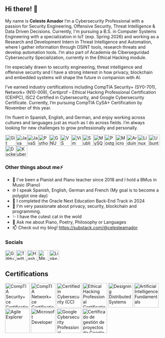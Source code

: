 ## Hi there! 👋
My name is **Celeste Amador** I’m a Cybersecurity Professional with a passion for Security Engineering, Offensive Security, Threat Intelligence & Data Driven Decisions. Currently, I'm pursuing a B.S. in Computer Systems Engineering with a specialization in IoT (exp. Spring 2026) and working as a Research and Development Intern in Threat Intelligence and Automation, where I gather information through OSINT tools, research threats and develop automation tools. I’m also part of Academia de Ciberseguridad Cybersecurity Specialization, currently in the Ethical Hacking module. 

I’m especially drawn to security engineering, threat intelligence and offensive security and I have a strong interest in how privacy, blockchain and embedded systems will shape the future in companion with AI. 

I’ve earned industry certifications including CompTIA Security+ (SY0-701), Network+ (N10-009), Certiprof – Ethical Hacking Professional Certification (CEHPC), ISC2 Certified in Cybersecurity, and Google Cybersecurity Certificate. Currently, I’m pursuing CompTIA CySA+ Certification by November of this year.

I’m fluent in Spanish, English, and German, and enjoy working across cultures and languages just as much as I do across fields. I’m always looking for new challenges to grow professionally and personally.

<p align="left">
<a href="https://git-scm.com/" target="_blank" rel="noreferrer"><img src="https://raw.githubusercontent.com/danielcranney/readme-generator/main/public/icons/skills/git-colored.svg" alt="Git" title="Git" width="36" height="36" /></a><a href="https://www.oracle.com/java/" target="_blank" rel="noreferrer"><img src="https://raw.githubusercontent.com/danielcranney/readme-generator/main/public/icons/skills/java-colored.svg" alt="Java" title="Java" width="36" height="36" /></a><a href="https://developer.mozilla.org/en-US/docs/Web/JavaScript" target="_blank" rel="noreferrer"><img src="https://raw.githubusercontent.com/danielcranney/readme-generator/main/public/icons/skills/javascript-colored.svg" alt="JavaScript" title="JavaScript" width="36" height="36" /></a><a href="https://www.python.org/" target="_blank" rel="noreferrer"><img src="https://raw.githubusercontent.com/danielcranney/readme-generator/main/public/icons/skills/python-colored.svg" alt="Python" title="Python" width="36" height="36" /></a><a href="https://www.gnu.org/software/bash/" target="_blank" rel="noreferrer"><img src="https://raw.githubusercontent.com/danielcranney/readme-generator/main/public/icons/skills/gnubash-colored.svg" alt="GNU Bash" title="GNU Bash" width="36" height="36" /></a><a href="https://code.visualstudio.com/" target="_blank" rel="noreferrer"><img src="https://raw.githubusercontent.com/danielcranney/readme-generator/main/public/icons/skills/visualstudiocode-colored.svg" alt="VS Code" title="VS Code" width="36" height="36" /></a><a href="https://www.vim.org/" target="_blank" rel="noreferrer"><img src="https://raw.githubusercontent.com/danielcranney/readme-generator/main/public/icons/skills/vim-colored.svg" alt="Vim" title="Vim" width="36" height="36" /></a><a href="https://www.sublimetext.com/index2" target="_blank" rel="noreferrer"><img src="https://raw.githubusercontent.com/danielcranney/readme-generator/main/public/icons/skills/sublimetext-colored.svg" alt="Sublime Text" title="Sublime Text" width="36" height="36" /></a><a href="https://www.mysql.com/" target="_blank" rel="noreferrer"><img src="https://raw.githubusercontent.com/danielcranney/readme-generator/main/public/icons/skills/mysql-colored.svg" alt="MySQL" title="MySQL" width="36" height="36" /></a><a href="https://www.postgresql.org/" target="_blank" rel="noreferrer"><img src="https://raw.githubusercontent.com/danielcranney/readme-generator/main/public/icons/skills/postgresql-colored.svg" alt="PostgreSQL" title="PostgreSQL" width="36" height="36" /></a><a href="https://portal.azure.com/" target="_blank" rel="noreferrer"><img src="https://raw.githubusercontent.com/danielcranney/readme-generator/main/public/icons/skills/azure-colored.svg" alt="Microsoft Azure" title="Microsoft Azure" width="36" height="36" /></a><a href="https://store.arduino.cc/?gclid=Cj0KCQjw2eilBhCCARIsAG0Pf8uueBifykWcsSS4LPESeGQfxGVKJYnzV7bz471XfknQJy_1VINVWM8aAkLtEALw_wcB" target="_blank" rel="noreferrer"><img src="https://raw.githubusercontent.com/danielcranney/readme-generator/main/public/icons/skills/arduino-colored.svg" alt="Arduino" title="Arduino" width="36" height="36" /></a><a href="https://www.linux.org" target="_blank" rel="noreferrer"><img src="https://raw.githubusercontent.com/danielcranney/readme-generator/main/public/icons/skills/linux-colored.svg" alt="Linux" title="Linux" width="36" height="36" /></a><a href="https://ubuntu.com/" target="_blank" rel="noreferrer"><img src="https://raw.githubusercontent.com/danielcranney/readme-generator/main/public/icons/skills/ubuntu-colored.svg" alt="Ubuntu" title="Ubuntu" width="36" height="36" /></a><a href="https://www.docker.com/" target="_blank" rel="noreferrer"><img src="https://raw.githubusercontent.com/danielcranney/readme-generator/main/public/icons/skills/docker-colored.svg" alt="Docker" title="Docker" width="36" height="36" /></a><a href="https://kubernetes.io/" target="_blank" rel="noreferrer"><img src="https://raw.githubusercontent.com/danielcranney/readme-generator/main/public/icons/skills/kubernetes-colored.svg" alt="Kubernetes" title="Kubernetes" width="36" height="36" /></a>
</p>

### Other things about me⚡
- 🎹 I've been a Pianist and Piano teacher since 2018 and I hold a BMus in Music (Piano)
- 🌐 I speak Spanish, English, German and French (My goal is to become a polyglot one day)
- 🌱 I completed the Oracle Next Education Back-End Track in 2024
- 🔭 I'm very passionate about privacy, security, blockchain and programming. 
- ✨ I have the cutest cat in the wold
- 💬 Ask me about Piano, Poetry, Philosophy or Languages
- 📫 Check out my blog! https://substack.com/@celesteamador

### Socials

<p align="left"> <a href="https://www.github.com/celesteamador" target="_blank" rel="noreferrer"> <picture> <source media="(prefers-color-scheme: dark)" srcset="https://raw.githubusercontent.com/danielcranney/readme-generator/main/public/icons/socials/github-dark.svg" /> <source media="(prefers-color-scheme: light)" srcset="https://raw.githubusercontent.com/danielcranney/readme-generator/main/public/icons/socials/github.svg" /> <img src="https://raw.githubusercontent.com/danielcranney/readme-generator/main/public/icons/socials/github.svg" width="32" height="32" alt="GitHub" title="GitHub" /> </picture> </a> <a href="https://www.x.com/amdrrcc" target="_blank" rel="noreferrer"> <picture> <source media="(prefers-color-scheme: dark)" srcset="https://raw.githubusercontent.com/danielcranney/readme-generator/main/public/icons/socials/twitter-dark.svg" /> <source media="(prefers-color-scheme: light)" srcset="https://raw.githubusercontent.com/danielcranney/readme-generator/main/public/icons/socials/twitter.svg" /> <img src="https://raw.githubusercontent.com/danielcranney/readme-generator/main/public/icons/socials/twitter.svg" width="32" height="32" alt="Twitter" title="Twitter" /> </picture> </a> <a href="https://celesteamador.hashnode.dev" target="_blank" rel="noreferrer"> <picture> <source media="(prefers-color-scheme: dark)" srcset="https://raw.githubusercontent.com/danielcranney/readme-generator/main/public/icons/socials/hashnode-dark.svg" /> <source media="(prefers-color-scheme: light)" srcset="https://raw.githubusercontent.com/danielcranney/readme-generator/main/public/icons/socials/hashnode.svg" /> <img src="https://raw.githubusercontent.com/danielcranney/readme-generator/main/public/icons/socials/hashnode.svg" width="32" height="32" alt="Hashnode" title="Hashnode" /> </picture> </a> <a href="http://www.medium.com/celesteamador" target="_blank" rel="noreferrer"> <picture> <source media="(prefers-color-scheme: dark)" srcset="https://raw.githubusercontent.com/danielcranney/readme-generator/main/public/icons/socials/medium-dark.svg" /> <source media="(prefers-color-scheme: light)" srcset="https://raw.githubusercontent.com/danielcranney/readme-generator/main/public/icons/socials/medium.svg" /> <img src="https://raw.githubusercontent.com/danielcranney/readme-generator/main/public/icons/socials/medium.svg" width="32" height="32" alt="Medium" title="Medium" /> </picture> </a> <a href="https://www.linkedin.com/in/celesteamador" target="_blank" rel="noreferrer"> <picture> <source media="(prefers-color-scheme: dark)" srcset="https://raw.githubusercontent.com/danielcranney/readme-generator/main/public/icons/socials/linkedin-dark.svg" /> <source media="(prefers-color-scheme: light)" srcset="https://raw.githubusercontent.com/danielcranney/readme-generator/main/public/icons/socials/linkedin.svg" /> <img src="https://raw.githubusercontent.com/danielcranney/readme-generator/main/public/icons/socials/linkedin.svg" width="32" height="32" alt="LinkedIn" title="LinkedIn" /> </picture> </a></p>

## Certifications
<!--START_SECTION:badges-->
<a href="https://www.credly.com/badges/136e1ef7-ac07-404d-a347-e648f78d21a3" title="CompTIA Security+ ce Certification"><img src="https://images.credly.com/size/80x80/images/80d8a06a-c384-42bf-ad36-db81bce5adce/blob" alt="CompTIA Security+ ce Certification" width="80" height="80"></a>
<a href="https://www.credly.com/badges/20e293b6-e3dc-409a-9bc4-47a86b1091f6" title="CompTIA Network+ ce Certification"><img src="https://images.credly.com/size/80x80/images/c70ba73e-3c8a-46fa-9d60-4a9af94ad662/blob" alt="CompTIA Network+ ce Certification" width="80" height="80"></a>
<a href="https://www.credly.com/badges/3d620133-5365-4f78-b2fe-aef014f8afe1" title="Certified in Cybersecurity (CC)"><img src="https://images.credly.com/size/80x80/images/2030e43f-8003-4d4b-9630-847add403c87/image.png" alt="Certified in Cybersecurity (CC)" width="80" height="80"></a>
<a href="https://www.credly.com/badges/3bf0adfb-602e-4b7a-8c06-0cc0d4aeed90" title="Ethical Hacking Professional Certification - CEHPC™ !"><img src="https://images.credly.com/size/80x80/images/a28ffd78-0afb-480e-a81f-fe49b8718399/blob" alt="Ethical Hacking Professional Certification - CEHPC™ !" width="80" height="80"></a>
<a href="https://www.credly.com/badges/c2bf352e-abb8-4335-8966-3915cc83c805" title="Designing Distributed Systems"><img src="https://images.credly.com/size/80x80/images/8a9c9ea3-ece1-434e-88cf-c96f3befe954/86cadc75-e75a-4340-b740-0314931016dc.png" alt="Designing Distributed Systems" width="80" height="80"></a>
<a href="https://www.credly.com/badges/5f2a245e-2d94-411a-9e00-c1af0c21a5bc" title="Artificial Intelligence Fundamentals"><img src="https://images.credly.com/size/80x80/images/82b908e1-fdcd-4785-9d32-97f11ccbcf08/image.png" alt="Artificial Intelligence Fundamentals" width="80" height="80"></a>
<a href="https://www.credly.com/badges/265e76b1-567f-4a1d-92ec-3121cdc910e6" title="Agile Explorer"><img src="https://images.credly.com/size/80x80/images/3b7846e2-bdbd-4ed6-8543-182f47502190/image.png" alt="Agile Explorer" width="80" height="80"></a>
<a href="https://www.credly.com/badges/25cb9116-ca7b-47a4-8b59-5d87c723778b" title="Microsoft Developer"><img src="https://images.credly.com/size/80x80/images/e51f6ac3-57c3-4835-8766-f3e6b45296dc/image.png" alt="Microsoft Developer" width="80" height="80"></a>
<a href="https://www.credly.com/badges/996e0cbb-c2d4-422b-a9b3-c0486edc0712" title="Google Cybersecurity Professional Certificate V2"><img src="https://images.credly.com/size/80x80/images/0bf0f2da-a699-4c82-82e2-56dcf1f2e1c7/image.png" alt="Google Cybersecurity Professional Certificate V2" width="80" height="80"></a>
<a href="https://www.credly.com/badges/91d871ca-63c8-40f5-babf-160063017eb0" title="Certificado de gestión de proyectos de Google"><img src="https://images.credly.com/size/80x80/images/195d0589-8a46-4366-bedc-41749c663a42/image.png" alt="Certificado de gestión de proyectos de Google" width="80" height="80"></a>
<!--END_SECTION:badges-->

<!--
Here are some ideas to get you started:

- 🔭 I’m currently working on ...
- 🌱 I’m currently learning ...
- 👯 I’m looking to collaborate on ...
- 🤔 I’m looking for help with ...
- 💬 Ask me about ...
- 📫 How to reach me: ...
- 😄 Pronouns: ...
- ⚡ Fun fact: ...
-->
